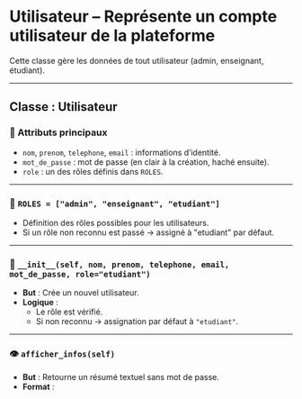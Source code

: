 # Utilisateur – Représente un compte utilisateur de la plateforme

Cette classe gère les données de tout utilisateur (admin, enseignant, étudiant).

---

## Classe : Utilisateur

### 👥 Attributs principaux
- `nom`, `prenom`, `telephone`, `email` : informations d’identité.
- `mot_de_passe` : mot de passe (en clair à la création, haché ensuite).
- `role` : un des rôles définis dans `ROLES`.

---

### 🔁 `ROLES = ["admin", "enseignant", "etudiant"]`
- Définition des rôles possibles pour les utilisateurs.
- Si un rôle non reconnu est passé → assigné à "etudiant" par défaut.

---

### 🧱 `__init__(self, nom, prenom, telephone, email, mot_de_passe, role="etudiant")`
- **But** : Crée un nouvel utilisateur.
- **Logique** :
  - Le rôle est vérifié.
  - Si non reconnu → assignation par défaut à `"etudiant"`.

---

### 👁 `afficher_infos(self)`
- **But** : Retourne un résumé textuel sans mot de passe.
- **Format** :
